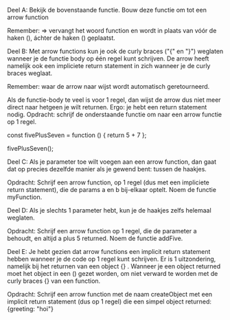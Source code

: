 Deel A: Bekijk de bovenstaande functie. Bouw deze functie om tot een arrow function

Remember: => vervangt het woord function en wordt in plaats van vóór de haken (), áchter de haken () geplaatst.

Deel B: Met arrow functions kun je ook de curly braces ("{" en "}") weglaten wanneer je de functie body op één regel kunt schrijven. De arrow heeft namelijk ook een impliciete return statement in zich wanneer je de curly braces weglaat.

Remember: waar de arrow naar wijst wordt automatisch geretourneerd.

Als de functie-body te veel is voor 1 regel, dan wijst de arrow dus niet meer direct naar hetgeen je wilt returnen. Ergo: je hebt een return statement nodig.
Opdracht: schrijf de onderstaande functie om naar een arrow functie op 1 regel.

const fivePlusSeven = function () {
  return 5 + 7
};

fivePlusSeven();


Deel C: Als je parameter toe wilt voegen aan een arrow function, dan gaat dat op precies dezelfde manier als je gewend bent: tussen de haakjes.

Opdracht: Schrijf een arrow function, op 1 regel (dus met een impliciete return statement), die de params a en b bij-elkaar optelt. Noem de functie myFunction.


Deel D: Als je slechts 1 parameter hebt, kun je de haakjes zelfs helemaal weglaten.

Opdracht: Schrijf een arrow function op 1 regel, die de parameter a behoudt, en altijd a plus 5 returned. Noem de functie addFive.


Deel E: Je hebt gezien dat arrow functions een implicit return statement hebben wanneer je de code op 1 regel kunt schrijven. Er is 1 uitzondering, namelijk bij het returnen van een object {} . Wanneer je een object returned moet het object in een () gezet worden, om niet verward te worden met de curly braces {} van een function.

Opdracht: Schrijf een arrow function met de naam createObject met een implicit return statement (dus op 1 regel) die een simpel object returned: {greeting: "hoi"}
